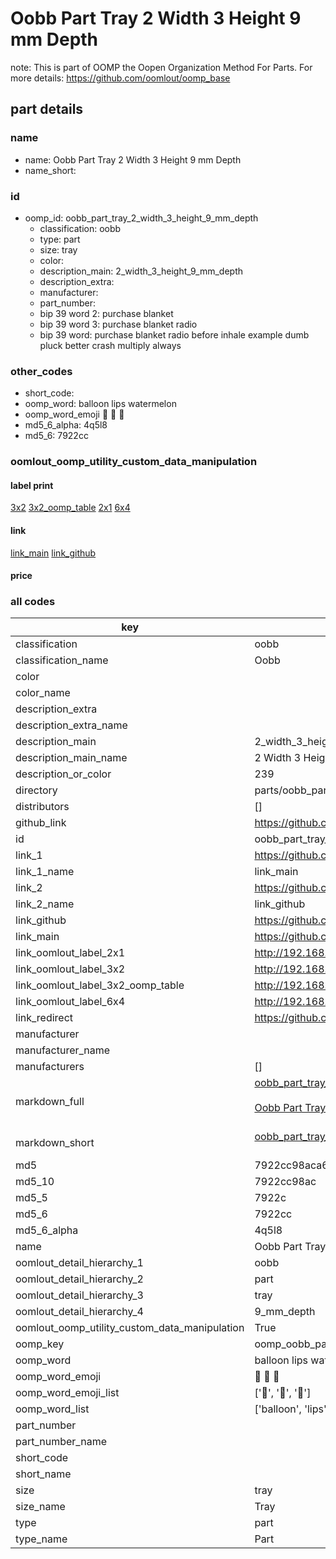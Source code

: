 # Oobb Part Tray 2 Width 3 Height 9 mm Depth  

note: This is part of OOMP the Oopen Organization Method For Parts. For more details: https://github.com/oomlout/oomp_base

##  part details
  







### name
* name: Oobb Part Tray 2 Width 3 Height 9 mm Depth
* name_short: 
### id
* oomp_id: oobb_part_tray_2_width_3_height_9_mm_depth
  * classification: oobb
  * type: part
  * size: tray
  * color: 
  * description_main: 2_width_3_height_9_mm_depth
  * description_extra: 
  * manufacturer: 
  * part_number: 
  * bip 39 word 2: purchase blanket
  * bip 39 word 3: purchase blanket radio
  * bip 39 word: purchase blanket radio before inhale example dumb pluck better crash multiply always

### other_codes
* short_code: 
* oomp_word: balloon lips watermelon
* oomp_word_emoji :balloon: :lips: :watermelon:
* md5_6_alpha: 4q5l8
* md5_6: 7922cc






### oomlout_oomp_utility_custom_data_manipulation
#### label print
[3x2](http://192.168.1.245:1112/?label=oomp%204q5l8)
[3x2_oomp_table](http://192.168.1.108:1112/?label=oomp%204q5l8)
[2x1](http://192.168.1.242:1112/?label=oomp%204q5l8)
[6x4](http://192.168.1.55:1112/?label=oomp%204q5l8)    

#### link

[link_main](https://github.com/oomlout/oomlout_oomp_version_1_messy/tree/main/parts/oobb_part_tray_2_width_3_height_9_mm_depth) [link_github](https://github.com/oomlout/oomlout_oomp_version_1_messy/tree/main/parts/oobb_part_tray_2_width_3_height_9_mm_depth)                             

#### price







### all codes 
| key | value |  
| --- | --- |  
| classification | oobb |  
| classification_name | Oobb |  
| color |  |  
| color_name |  |  
| description_extra |  |  
| description_extra_name |  |  
| description_main | 2_width_3_height_9_mm_depth |  
| description_main_name | 2 Width 3 Height 9 mm Depth |  
| description_or_color | 239 |  
| directory | parts/oobb_part_tray_2_width_3_height_9_mm_depth |  
| distributors | [] |  
| github_link | https://github.com/oomlout/oomlout_oomp_part_src/tree/main/parts/oobb_part_tray_2_width_3_height_9_mm_depth |  
| id | oobb_part_tray_2_width_3_height_9_mm_depth |  
| link_1 | https://github.com/oomlout/oomlout_oomp_version_1_messy/tree/main/parts/oobb_part_tray_2_width_3_height_9_mm_depth |  
| link_1_name | link_main |  
| link_2 | https://github.com/oomlout/oomlout_oomp_version_1_messy/tree/main/parts/oobb_part_tray_2_width_3_height_9_mm_depth |  
| link_2_name | link_github |  
| link_github | https://github.com/oomlout/oomlout_oomp_version_1_messy/tree/main/parts/oobb_part_tray_2_width_3_height_9_mm_depth |  
| link_main | https://github.com/oomlout/oomlout_oomp_version_1_messy/tree/main/parts/oobb_part_tray_2_width_3_height_9_mm_depth |  
| link_oomlout_label_2x1 | http://192.168.1.242:1112/?label=oomp%204q5l8 |  
| link_oomlout_label_3x2 | http://192.168.1.245:1112/?label=oomp%204q5l8 |  
| link_oomlout_label_3x2_oomp_table | http://192.168.1.108:1112/?label=oomp%204q5l8 |  
| link_oomlout_label_6x4 | http://192.168.1.55:1112/?label=oomp%204q5l8 |  
| link_redirect | https://github.com/oomlout/oomlout_oomp_version_1_messy/tree/main/parts/oobb_part_tray_2_width_3_height_9_mm_depth |  
| manufacturer |  |  
| manufacturer_name |  |  
| manufacturers | [] |  
| markdown_full | [oobb_part_tray_2_width_3_height_9_mm_depth](none)<br>[](none)<br>[Oobb Part Tray 2 Width 3 Height 9 Mm Depth](none)<br><br> |  
| markdown_short | [oobb_part_tray_2_width_3_height_9_mm_depth](none)<br><br> |  
| md5 | 7922cc98aca6a87d39b9d1436185d571 |  
| md5_10 | 7922cc98ac |  
| md5_5 | 7922c |  
| md5_6 | 7922cc |  
| md5_6_alpha | 4q5l8 |  
| name | Oobb Part Tray 2 Width 3 Height 9 mm Depth |  
| oomlout_detail_hierarchy_1 | oobb |  
| oomlout_detail_hierarchy_2 | part |  
| oomlout_detail_hierarchy_3 | tray |  
| oomlout_detail_hierarchy_4 | 9_mm_depth |  
| oomlout_oomp_utility_custom_data_manipulation | True |  
| oomp_key | oomp_oobb_part_tray_2_width_3_height_9_mm_depth |  
| oomp_word | balloon lips watermelon |  
| oomp_word_emoji | :balloon: :lips: :watermelon: |  
| oomp_word_emoji_list | [':balloon:', ':lips:', ':watermelon:'] |  
| oomp_word_list | ['balloon', 'lips', 'watermelon'] |  
| part_number |  |  
| part_number_name |  |  
| short_code |  |  
| short_name |  |  
| size | tray |  
| size_name | Tray |  
| type | part |  
| type_name | Part |  
